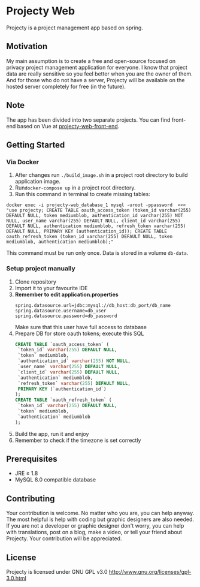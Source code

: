 # Projecty Web
Projecty is a project management app based on spring.

## Motivation
My main assumption is to create a free and open-source focused on privacy project management application for everyone.
I know that project data are really sensitive so you feel better when you are the owner of them.
And for those who do not have a server, 
Projecty will be available on the hosted server completely for free (in the future).

## Note
The app has been divided into two separate projects. 
You can find front-end based on Vue at [projecty-web-front-end](https://github.com/marcinadd/projecty-web-front-end).

## Getting Started
### Via Docker
1. After changes run `./build_image.sh` in a project root directory to build application image.
2. Run`docker-compose up` in a project root directory.
3. Run this command in terminal to create missing tables: 
```
docker exec -i projecty-web_database_1 mysql -uroot -ppassword  <<< "use projecty; CREATE TABLE oauth_access_token (token_id varchar(255) DEFAULT NULL, token mediumblob, authentication_id varchar(255) NOT NULL, user_name varchar(255) DEFAULT NULL, client_id varchar(255) DEFAULT NULL, authentication mediumblob, refresh_token varchar(255) DEFAULT NULL, PRIMARY KEY (authentication_id)); CREATE TABLE oauth_refresh_token (token_id varchar(255) DEFAULT NULL, token mediumblob, authentication mediumblob);"
```
This command must be run only once. Data is stored in a volume `db-data`.

### Setup project manually
1. Clone repository
1. Import it to your favourite IDE
1. **Remember to edit application.properties**
    ```
    spring.datasource.url=jdbc:mysql://db_host:db_port/db_name
    spring.datasource.username=db_user
    spring.datasource.password=db_password
    ```
    Make sure that this user have full access to database
1. Prepare DB for store oauth tokens; execute this SQL
    ```sql
   CREATE TABLE `oauth_access_token` (
     `token_id` varchar(255) DEFAULT NULL,
     `token` mediumblob,
     `authentication_id` varchar(255) NOT NULL,
     `user_name` varchar(255) DEFAULT NULL,
     `client_id` varchar(255) DEFAULT NULL,
     `authentication` mediumblob,
     `refresh_token` varchar(255) DEFAULT NULL,
     PRIMARY KEY (`authentication_id`)
   );
   CREATE TABLE `oauth_refresh_token` (
     `token_id` varchar(255) DEFAULT NULL,
     `token` mediumblob,
     `authentication` mediumblob
   );
   ``` 
1. Build the app, run it and enjoy
1. Remember to check if the timezone is set correctly

## Prerequisites
* JRE ≥ 1.8
* MySQL 8.0 compatible database

## Contributing
Your contribution is welcome. No matter who you are, you can help anyway.
The most helpful is help with coding but graphic designers are also needed.
If you are not a developer or graphic designer don't worry,
you can help with translations, post on a blog, make a video, or tell your friend about Projecty.
Your contribution will be appreciated.

## License
Projecty is licensed under GNU GPL v3.0 http://www.gnu.org/licenses/gpl-3.0.html
